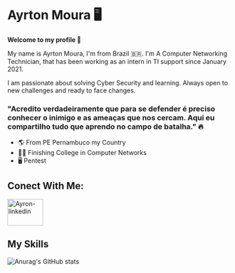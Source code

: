 # Ayrton Moura 🖥️

 **Welcome to my profile 👋**

My name is Ayrton Moura, I'm from Brazil :brazil:. I'm  A Computer Networking Technician, that has been working as an intern in TI support since January 2021.

I am passionate about solving Cyber Security and learning. Always open to new challenges and ready to face changes. 

 

###   "Acredito verdadeiramente que para se defender é preciso conhecer o inimigo e as ameaças que nos cercam. Aqui eu compartilho tudo que aprendo no campo de batalha." 🔥
 

-  🌎 From PE Pernambuco my Country
-  👨‍🎓  Finishing College in Computer Networks 
-  🖥️ Pentest 

## Conect With Me:


<a href="https://www.linkedin.com/in/ayrton-moura-61b15a1a5/" target="_blank">
 <img align="center" alt="Ayron-linkedin" height="60" width="80" src="https://cdn.jsdelivr.net/gh/devicons/devicon/icons/linkedin/linkedin-original.svg" style="max-width:100%;">
 </a>


## My Skills

![Anurag's GitHub stats](https://github-readme-stats.vercel.app/api?username=AyrtonCyberSec&show_icons=true&theme=radical)
